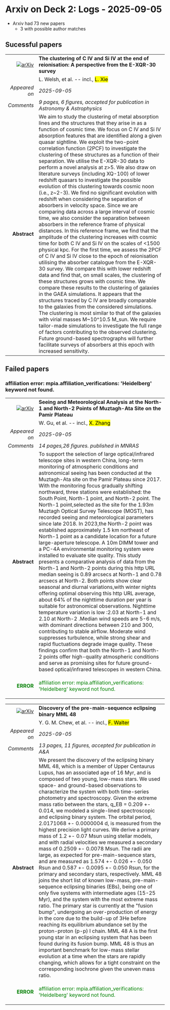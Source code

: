 # Arxiv on Deck 2: Logs - 2025-09-05

* Arxiv had 73 new papers
    * 3 with possible author matches

## Sucessful papers


|||
|---:|:---|
| [![arXiv](https://img.shields.io/badge/arXiv-2509.03585-b31b1b.svg)](https://arxiv.org/abs/2509.03585) | **The clustering of C IV and Si IV at the end of reionisation: A perspective from the E-XQR-30 survey**  |
|| L. Welsh, et al. -- incl., <mark>L. Xie</mark> |
|*Appeared on*| *2025-09-05*|
|*Comments*| *9 pages, 6 figures, accepted for publication in Astronomy & Astrophysics*|
|**Abstract**|            We aim to study the clustering of metal absorption lines and the structures that they arise in as a function of cosmic time. We focus on C IV and Si IV absorption features that are identified along a given quasar sightline. We exploit the two-point correlation function (2PCF) to investigate the clustering of these structures as a function of their separation. We utilise the E-XQR-30 data to perform a novel analysis at z>5. We also draw on literature surveys (including XQ-100) of lower redshift quasars to investigate the possible evolution of this clustering towards cosmic noon (i.e., z~2-3). We find no significant evolution with redshift when considering the separation of absorbers in velocity space. Since we are comparing data across a large interval of cosmic time, we also consider the separation between absorbers in the reference frame of physical distances. In this reference frame, we find that the amplitude of the clustering increases with cosmic time for both C IV and Si IV on the scales of <1500 physical kpc. For the first time, we assess the 2PCF of C IV and Si IV close to the epoch of reionisation utilising the absorber catalogue from the E-XQR-30 survey. We compare this with lower redshift data and find that, on small scales, the clustering of these structures grows with cosmic time. We compare these results to the clustering of galaxies in the GAEA simulations. It appears that the structures traced by C IV are broadly comparable to the galaxies from the considered simulations. The clustering is most similar to that of the galaxies with virial masses M~10^10.5 M_sun. We require tailor-made simulations to investigate the full range of factors contributing to the observed clustering. Future ground-based spectrographs will further facilitate surveys of absorbers at this epoch with increased sensitivity.         |

## Failed papers

### affiliation error: mpia.affiliation_verifications: 'Heidelberg' keyword not found. 


|||
|---:|:---|
| [![arXiv](https://img.shields.io/badge/arXiv-2509.03558-b31b1b.svg)](https://arxiv.org/abs/2509.03558) | **Seeing and Meteorological Analysis at the North-1 and North-2 Points of Muztagh-Ata Site on the Pamir Plateau**  |
|| W. Gu, et al. -- incl., <mark>X. Zhang</mark> |
|*Appeared on*| *2025-09-05*|
|*Comments*| *14 pages,26 figures. published in MNRAS*|
|**Abstract**|            To support the selection of large optical/infrared telescope sites in western China, long-term monitoring of atmospheric conditions and astronomical seeing has been conducted at the Muztagh-Ata site on the Pamir Plateau since 2017. With the monitoring focus gradually shifting northward, three stations were established: the South Point, North-1 point, and North-2 point. The North-1 point,selected as the site for the 1.93m Muztagh Optical Survey Telescope (MOST), has recorded seeing and meteorological parameters since late 2018. In 2023,the North-2 point was established approximately 1.5 km northeast of North-1 point as a candidate location for a future large-aperture telescope. A 10m DIMM tower and a PC-4A environmental monitoring system were installed to evaluate site quality. This study presents a comparative analysis of data from the North-1 and North-2 points during this http URL median seeing is 0.89 arcsecs at North-1 and 0.78 arcsecs at North-2. Both points show clear seasonal and diurnal variations,with winter nights offering optimal observing this http URL average, about 64% of the nighttime duration per year is suitable for astronomical observations. Nighttime temperature variation is low :2.03 at North-1 and 2.10 at North-2 .Median wind speeds are 5-6 m/s, with dominant directions between 210 and 300, contributing to stable airflow. Moderate wind suppresses turbulence, while strong shear and rapid fluctuations degrade image quality. These findings confirm that both the North-1 and North-2 points offer high-quality atmospheric conditions and serve as promising sites for future ground-based optical/infrared telescopes in western China.         |
|<p style="color:green"> **ERROR** </p>| <p style="color:green">affiliation error: mpia.affiliation_verifications: 'Heidelberg' keyword not found.</p> |


|||
|---:|:---|
| [![arXiv](https://img.shields.io/badge/arXiv-2509.03831-b31b1b.svg)](https://arxiv.org/abs/2509.03831) | **Discovery of the pre-main-sequence eclipsing binary MML 48**  |
|| Y. G. M. Chew, et al. -- incl., <mark>F. Walter</mark> |
|*Appeared on*| *2025-09-05*|
|*Comments*| *13 pages, 11 figures, accepted for publication in A&A*|
|**Abstract**|            We present the discovery of the eclipsing binary MML 48, which is a member of Upper Centaurus Lupus, has an associated age of 16 Myr, and is composed of two young, low-mass stars. We used space- and ground-based observations to characterize the system with both time-series photometry and spectroscopy. Given the extreme mass ratio between the stars, q_EB = 0.209 +- 0.014, we modeled a single-lined spectroscopic and eclipsing binary system. The orbital period, 2.0171068 +- 0.0000004 d, is measured from the highest precision light curves. We derive a primary mass of 1.2 +- 0.07 Msun using stellar models, and with radial velocities we measured a secondary mass of 0.2509 +- 0.0078 Msun. The radii are large, as expected for pre-main-sequence stars, and are measured as 1.574 +- 0.026 +- 0.050 Rsun and 0.587 +- 0.0095 +- 0.050 Rsun, for the primary and secondary stars, respectively. MML 48 joins the short list of known low-mass, pre-main-sequence eclipsing binaries (EBs), being one of only five systems with intermediate ages (15-25 Myr), and the system with the most extreme mass ratio. The primary star is currently at the "fusion bump", undergoing an over-production of energy in the core due to the build-up of 3He before reaching its equilibrium abundance set by the proton-proton (p-p) I chain. MML 48 A is the first young star in an eclipsing system that has been found during its fusion bump. MML 48 is thus an important benchmark for low-mass stellar evolution at a time when the stars are rapidly changing, which allows for a tight constraint on the corresponding isochrone given the uneven mass ratio.         |
|<p style="color:green"> **ERROR** </p>| <p style="color:green">affiliation error: mpia.affiliation_verifications: 'Heidelberg' keyword not found.</p> |

